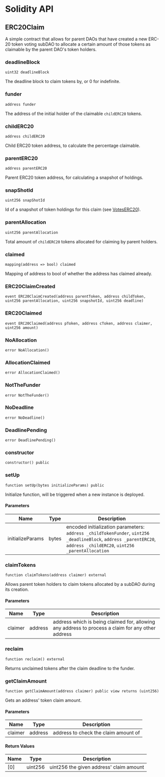 # Solidity API

## ERC20Claim

A simple contract that allows for parent DAOs that have created a new ERC-20
token voting subDAO to allocate a certain amount of those tokens as claimable
by the parent DAO's token holders.

### deadlineBlock

```solidity
uint32 deadlineBlock
```

The deadline block to claim tokens by, or 0 for indefinite.

### funder

```solidity
address funder
```

The address of the initial holder of the claimable `childERC20` tokens.

### childERC20

```solidity
address childERC20
```

Child ERC20 token address, to calculate the percentage claimable.

### parentERC20

```solidity
address parentERC20
```

Parent ERC20 token address, for calculating a snapshot of holdings.

### snapShotId

```solidity
uint256 snapShotId
```

Id of a snapshot of token holdings for this claim (see [VotesERC20](./VotesERC20.md)).

### parentAllocation

```solidity
uint256 parentAllocation
```

Total amount of `childERC20` tokens allocated for claiming by parent holders.

### claimed

```solidity
mapping(address => bool) claimed
```

Mapping of address to bool of whether the address has claimed already.

### ERC20ClaimCreated

```solidity
event ERC20ClaimCreated(address parentToken, address childToken, uint256 parentAllocation, uint256 snapshotId, uint256 deadline)
```

### ERC20Claimed

```solidity
event ERC20Claimed(address pToken, address cToken, address claimer, uint256 amount)
```

### NoAllocation

```solidity
error NoAllocation()
```

### AllocationClaimed

```solidity
error AllocationClaimed()
```

### NotTheFunder

```solidity
error NotTheFunder()
```

### NoDeadline

```solidity
error NoDeadline()
```

### DeadlinePending

```solidity
error DeadlinePending()
```

### constructor

```solidity
constructor() public
```

### setUp

```solidity
function setUp(bytes initializeParams) public
```

Initialize function, will be triggered when a new instance is deployed.

#### Parameters

| Name | Type | Description |
| ---- | ---- | ----------- |
| initializeParams | bytes | encoded initialization parameters: `address _childTokenFunder`, `uint256 _deadlineBlock`, `address _parentERC20`, `address _childERC20`, `uint256 _parentAllocation` |

### claimTokens

```solidity
function claimTokens(address claimer) external
```

Allows parent token holders to claim tokens allocated by a 
subDAO during its creation.

#### Parameters

| Name | Type | Description |
| ---- | ---- | ----------- |
| claimer | address | address which is being claimed for, allowing any address to      process a claim for any other address |

### reclaim

```solidity
function reclaim() external
```

Returns unclaimed tokens after the claim deadline to the funder.

### getClaimAmount

```solidity
function getClaimAmount(address claimer) public view returns (uint256)
```

Gets an address' token claim amount.

#### Parameters

| Name | Type | Description |
| ---- | ---- | ----------- |
| claimer | address | address to check the claim amount of |

#### Return Values

| Name | Type | Description |
| ---- | ---- | ----------- |
| [0] | uint256 | uint256 the given address' claim amount |

